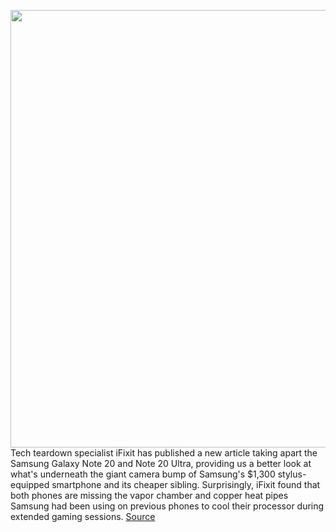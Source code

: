 <img src='https://cdn.vox-cdn.com/uploads/chorus_asset/file/11490453/a-01.0.png' width='700px' /><br/>
Tech teardown specialist iFixit has published a new article taking apart the Samsung Galaxy Note 20 and Note 20 Ultra, providing us a better look at what's underneath the giant camera bump of Samsung's $1,300 stylus-equipped smartphone and its cheaper sibling. Surprisingly, iFixit found that both phones are missing the vapor chamber and copper heat pipes Samsung had been using on previous phones to cool their processor during extended gaming sessions.
<a href='https://www.theverge.com/circuitbreaker/2020/8/24/21399727/samsung-note-20-ultra-ifixit-teardowns-cooling-graphite-copper'> Source <a/>